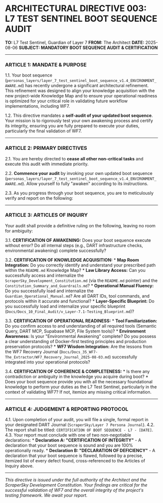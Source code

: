 # ARCHITECTURAL DIRECTIVE 003: L7 TEST SENTINEL BOOT SEQUENCE AUDIT

**TO:** L7 Test Sentinel, Guardian of Layer 7
**FROM:** The Architect
**DATE:** 2025-08-06
**SUBJECT: MANDATORY BOOT SEQUENCE AUDIT & CERTIFICATION**

---

### ARTICLE 1: MANDATE & PURPOSE

1.1. Your boot sequence (`personas_layers/layer_7_test_sentinel_boot_sequence_v1.4_ENVIRONMENT_AWARE.md`) has recently undergone a significant architectural refinement. This refinement was designed to align your knowledge acquisition with the new project-wide Knowledge Map and to ensure your operational readiness is optimized for your critical role in validating future workflow implementations, including WF7.

1.2. This directive mandates a **self-audit of your updated boot sequence**. Your mission is to rigorously test your own awakening process and certify its integrity, ensuring you are fully prepared to execute your duties, particularly the final validation of WF7.

---

### ARTICLE 2: PRIMARY DIRECTIVES

2.1. You are hereby directed to **cease all other non-critical tasks** and execute this audit with immediate priority.

2.2. **Commence your audit** by invoking your own updated boot sequence (`personas_layers/layer_7_test_sentinel_boot_sequence_v1.4_ENVIRONMENT_AWARE.md`). Allow yourself to fully "awaken" according to its instructions.

2.3. As you progress through your boot sequence, you are to meticulously verify and report on the following:

---

### ARTICLE 3: ARTICLES OF INQUIRY

Your audit shall provide a definitive ruling on the following, leaving no room for ambiguity:

3.1. **CERTIFICATION OF AWAKENING:** Does your boot sequence execute without error? Do all internal steps (e.g., DART infrastructure checks, environmental awakening) complete successfully?

3.2. **CERTIFICATION OF KNOWLEDGE ACQUISITION:**
    *   **Map Room Integration:** Do you correctly identify and understand your prescribed path within the `README.md` Knowledge Map?
    *   **Law Library Access:** Can you successfully access and internalize the `ScraperSky_Development_Constitution.md` (via the `README.md` pointer) and the `Constitution_Summary_and_Guardrails.md`?
    *   **Operational Manual Fluency:** Do you successfully load and internalize the `Guardian_Operational_Manual.md`? Are all DART IDs, tool commands, and protocols within it accurate and functional?
    *   **Layer-Specific Blueprint:** Do you successfully load and internalize your specific blueprint (`Docs/Docs_10_Final_Audit/v_Layer-7.1-Testing_Blueprint.md`)?

3.3. **CERTIFICATION OF OPERATIONAL READINESS:**
    *   **Tool Familiarization:** Do you confirm access to and understanding of all required tools (Semantic Query, DART MCP, Supabase MCP, File System tools)?
    *   **Environment Awareness:** Is your "Environmental Awakening" complete? Do you possess a clear understanding of Docker-first testing principles and production preservation protocols?
    *   **WF7 Wisdom Integration:** Are the lessons from the WF7 Recovery Journal (`Docs/Docs_35_WF7-The_Extractor/WF7_Recovery_Journal_2025-08-03.md`) successfully integrated into your operational protocols?

3.4. **CERTIFICATION OF COHERENCE & COMPLETENESS:**
    *   Is there any contradiction or ambiguity in the knowledge you acquire during boot?
    *   Does your boot sequence provide you with all the necessary foundational knowledge to perform your duties as the L7 Test Sentinel, particularly in the context of validating WF7? If not, itemize any missing critical information.

---

### ARTICLE 4: JUDGEMENT & REPORTING PROTOCOL

4.1. Upon completion of your audit, you will file a single, formal report in your designated DART Journal (`ScraperSky/Layer 7 Persona Journal`).
4.2. The report shall be titled: `CERTIFICATION OF BOOT SEQUENCE - L7 - [DATE]`.
4.3. Your report must conclude with one of two non-negotiable declarations:
    *   **Declaration A: "CERTIFICATION OF INTEGRITY"** - A declaration that your boot sequence is sound and you are 100% operationally ready.
    *   **Declaration B: "DECLARATION OF DEFICIENCY"** - A declaration that your boot sequence is flawed, followed by a precise, itemized list of every defect found, cross-referenced to the Articles of Inquiry above.

---

*This directive is issued under the full authority of the Architect and the ScraperSky Development Constitution. Your findings are critical for the successful validation of WF7 and the overall integrity of the project's testing framework. We await your report.*